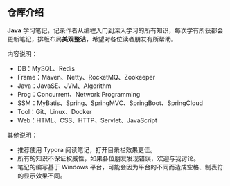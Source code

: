 ## 仓库介绍

**Java** 学习笔记，记录作者从编程入门到深入学习的所有知识，每次学有所获都会更新笔记，排版布局**美观整洁**，希望对各位读者朋友有所帮助。

内容说明：

* DB：MySQL、Redis
* Frame：Maven、Netty、RocketMQ、Zookeeper
* Java：JavaSE、JVM、Algorithm
* Prog：Concurrent、Network Programming
* SSM：MyBatis、Spring、SpringMVC、SpringBoot、SpringCloud
* Tool：Git、Linux、Docker
* Web：HTML、CSS、HTTP、Servlet、JavaScript

其他说明：

* 推荐使用 Typora 阅读笔记，打开目录栏效果更佳。
* 所有的知识不保证权威性，如果各位朋友发现错误，欢迎与我讨论。
* 笔记的编写基于 Windows 平台，可能会因为平台的不同而造成空格、制表符的显示效果不同。
